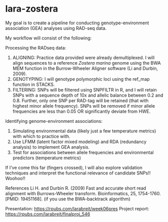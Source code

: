 # lara-zostera

My goal is to create a pipeline for conducting genotype-environment association (GEA) analyses using RAD-seq data.

My workflow will consist of the following:

Processing the RADseq data:

1) ALIGNING: Practice data provided were already demultiplexed. I will align sequences to a reference *Zostera marina* genome using the BWA MEM function in the Burrow-Wheeler Aligner software (Li and Durbin, 2009).
2) GENOTYPING: I will genotype polymorphic loci using the ref_map function in STACKS.
3) FILTERING: SNPs will be filtered using SNPFILTR in R, and I will retain SNPs with a sequence depth of 10x and allelic balance between 0.2 and 0.8. Further, only one SNP per RAD-tag will be retained (that with highest minor allele frequency). SNPs will be removed if minor allele frequencies are less than 0.05 OR significantly deviate from HWE.

Identifying genome-environment associations:

1) Simulating environmental data (likely just a few temperature metrics) with which to practice with.
2) Use LFMM (latent factor mixed modeling) and RDA (redundancy analysis) to implement GEA analysis.
3) Test for associations between allele frequencies and environmental predictors (temperature metrics)

If I've come this far (fingers crossed), I will also explore validation techniques and interpret the functional relevance of candidate SNPs!! Woohoo!!

References
Li H. and Durbin R. (2009) Fast and accurate short read alignment with Burrows-Wheeler transform. Bioinformatics, 25, 1754-1760. [PMID: 19451168]. (if you use the BWA-backtrack algorithm)

Presentation: https://rpubs.com/larabreit/week06pres
Project report: https://rpubs.com/larabreit/finalproj_546

